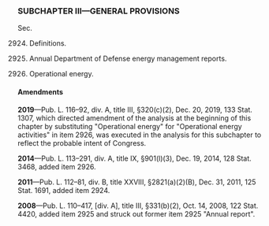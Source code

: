 ### SUBCHAPTER III—GENERAL PROVISIONS ###

Sec.

2924. Definitions.

2925. Annual Department of Defense energy management reports.

2926. Operational energy.

#### Amendments ####

**2019**—Pub. L. 116–92, div. A, title III, §320(c)(2), Dec. 20, 2019, 133 Stat. 1307, which directed amendment of the analysis at the beginning of this chapter by substituting "Operational energy" for "Operational energy activities" in item 2926, was executed in the analysis for this subchapter to reflect the probable intent of Congress.

**2014**—Pub. L. 113–291, div. A, title IX, §901(l)(3), Dec. 19, 2014, 128 Stat. 3468, added item 2926.

**2011**—Pub. L. 112–81, div. B, title XXVIII, §2821(a)(2)(B), Dec. 31, 2011, 125 Stat. 1691, added item 2924.

**2008**—Pub. L. 110–417, [div. A], title III, §331(b)(2), Oct. 14, 2008, 122 Stat. 4420, added item 2925 and struck out former item 2925 "Annual report".